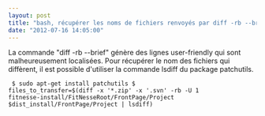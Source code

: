 ```yaml
---
layout: post
title: "bash, récupérer les noms de fichiers renvoyés par diff -rb --brief"
date: "2012-07-16 14:05:00"
---
```

La commande "diff -rb --brief" génère des lignes user-friendly qui sont malheureusement localisées. 
Pour récupérer le nom des fichiers qui diffèrent, il est possible d'utiliser la commande lsdiff du package patchutils.
 <code><pre>
$ sudo apt-get install patchutils
$ files_to_transfer=$(diff -x '*.zip' -x '.svn' -rb -U 1 
      fitnesse-install/FitNesseRoot/FrontPage/Project 
      $dist_install/FrontPage/Project | lsdiff)
</pre></code>
